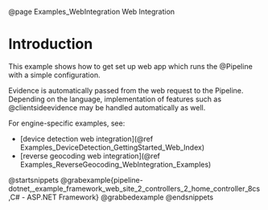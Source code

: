 @page Examples_WebIntegration Web Integration

# Introduction

This example shows how to get set up web app which runs the @Pipeline 
with a simple configuration.

Evidence is automatically passed from the web request to the Pipeline. 
Depending on the language, implementation of features such as 
@clientsideevidence may be handled automatically as well.

For engine-specific examples, see:
- [device detection web integration](@ref Examples_DeviceDetection_GettingStarted_Web_Index)
- [reverse geocoding web integration](@ref Examples_ReverseGeocoding_WebIntegration_Examples)

@startsnippets
@grabexample{pipeline-dotnet,_example_framework_web_site_2_controllers_2_home_controller_8cs,C# - ASP.NET Framework}
@grabbedexample
@endsnippets

